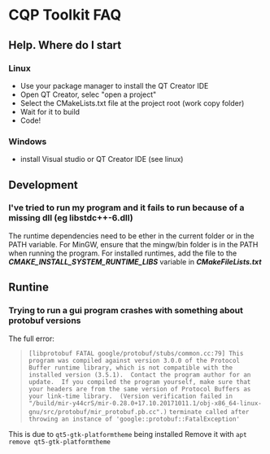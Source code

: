 # CQP Toolkit FAQ

## Help. Where do I start

### Linux
- Use your package manager to install the QT Creator IDE
- Open QT Creator, selec "open a project"
- Select the CMakeLists.txt file at the project root (work copy folder)
- Wait for it to build
- Code!

### Windows
- install Visual studio or QT Creator IDE (see linux)

## Development

### I've tried to run my program and it fails to run because of a missing dll (eg libstdc++-6.dll)

The runtime dependencies need to be ether in the current folder or in the PATH variable. For MinGW, ensure that the mingw/bin folder is in the PATH when running the program. For installed runtimes, add the file to the ***CMAKE_INSTALL_SYSTEM_RUNTIME_LIBS*** variable in ***CMakeFileLists.txt***

## Runtine

### Trying to run a gui program crashes with something about protobuf versions

The full error:

> `[libprotobuf FATAL google/protobuf/stubs/common.cc:79] This program was compiled against version 3.0.0 of the Protocol Buffer runtime library, which is not compatible with the installed version (3.5.1).  Contact the program author for an update.  If you compiled the program yourself, make sure that your headers are from the same version of Protocol Buffers as your link-time library.  (Version verification failed in "/build/mir-y44crS/mir-0.28.0+17.10.20171011.1/obj-x86_64-linux-gnu/src/protobuf/mir_protobuf.pb.cc".)`
> `terminate called after throwing an instance of 'google::protobuf::FatalException'`

This is due to `qt5-gtk-platformtheme` being installed
Remove it with `apt remove qt5-gtk-platformtheme`